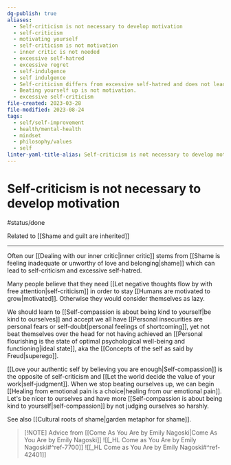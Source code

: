 ```yaml
---
dg-publish: true
aliases:
  - Self-criticism is not necessary to develop motivation
  - self-criticism
  - motivating yourself
  - self-criticism is not motivation
  - inner critic is not needed
  - excessive self-hatred
  - excessive regret
  - self-indulgence
  - self indulgence
  - Self-criticism differs from excessive self-hatred and does not lead to motivation.
  - Beating yourself up is not motivation.
  - excessive self-criticism
file-created: 2023-03-28
file-modified: 2023-08-24
tags:
  - self/self-improvement
  - health/mental-health
  - mindset
  - philosophy/values
  - self
linter-yaml-title-alias: Self-criticism is not necessary to develop motivation
---
```


# Self-criticism is not necessary to develop motivation

#status/done

Related to [[Shame and guilt are inherited]]

---

Often our [[Dealing with our inner critic|inner critic]] stems from [[Shame is feeling inadequate or unworthy of love and belonging|shame]] which can lead to self-criticism and excessive self-hatred.

Many people believe that they need [[Let negative thoughts flow by with free attention|self-criticism]] in order to stay [[Humans are motivated to grow|motivated]]. Otherwise they would consider themselves as lazy.

We should learn to [[Self-compassion is about being kind to yourself|be kind to ourselves]] and accept we all have [[Personal insecurities are personal fears or self-doubt|personal feelings of shortcoming]], yet not beat themselves over the head for not having achieved an [[Personal flourishing is the state of optimal psychological well-being and functioning|ideal state]], aka the [[Concepts of the self as said by Freud|superego]].

[[Love your authentic self by believing you are enough|Self-compassion]] is the opposite of self-criticism and [[Let the world decide the value of your work|self-judgment]]. When we stop beating ourselves up, we can begin [[Healing from emotional pain is a choice|healing from our emotional pain]]. Let's be nicer to ourselves and have more [[Self-compassion is about being kind to yourself|self-compassion]] by not judging ourselves so harshly.

See also [[Cultural roots of shame|garden metaphor for shame]].

> [!NOTE] Advice from [[Come As You Are by Emily Nagoski|Come As You Are by Emily Nagoski]]
> ![[_HL Come as You Are by Emily Nagoski#^ref-7700]]
> ![[_HL Come as You Are by Emily Nagoski#^ref-42401]]

